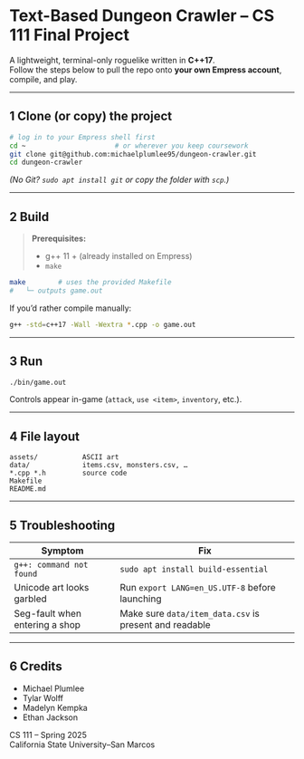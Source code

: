 # Text-Based Dungeon Crawler – CS 111 Final Project

A lightweight, terminal-only roguelike written in **C++17**.  
Follow the steps below to pull the repo onto **your own Empress account**, compile, and play.

---

## 1  Clone (or copy) the project

```bash
# log in to your Empress shell first
cd ~                      # or wherever you keep coursework
git clone git@github.com:michaelplumlee95/dungeon-crawler.git
cd dungeon-crawler
```

*(No Git?  `sudo apt install git` or copy the folder with `scp`.)*

---

## 2  Build

> **Prerequisites:**  
> * g++ 11 + (already installed on Empress)  
> * `make`

```bash
make        # uses the provided Makefile
#   └─ outputs game.out
```

If you’d rather compile manually:

```bash
g++ -std=c++17 -Wall -Wextra *.cpp -o game.out
```

---

## 3  Run

```bash
./bin/game.out
```

Controls appear in-game (`attack`, `use <item>`, `inventory`, etc.).

---

## 4  File layout

```
assets/           ASCII art
data/             items.csv, monsters.csv, …
*.cpp *.h         source code
Makefile
README.md
```

---

## 5  Troubleshooting

| Symptom | Fix |
|---------|-----|
| `g++: command not found` | `sudo apt install build-essential` |
| Unicode art looks garbled | Run `export LANG=en_US.UTF-8` before launching |
| Seg-fault when entering a shop | Make sure `data/item_data.csv` is present and readable |

---

## 6  Credits

- Michael Plumlee  
- Tylar Wolff  
- Madelyn Kempka  
- Ethan Jackson  

CS 111 – Spring 2025  
California State University–San Marcos

